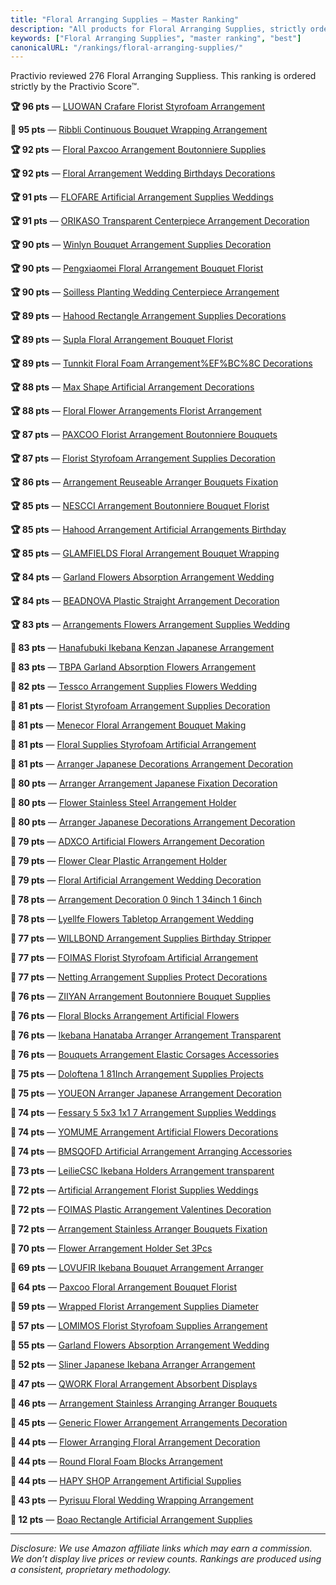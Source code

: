 ```yaml
---
title: "Floral Arranging Supplies — Master Ranking"
description: "All products for Floral Arranging Supplies, strictly ordered by the Practivio Score™."
keywords: ["Floral Arranging Supplies", "master ranking", "best"]
canonicalURL: "/rankings/floral-arranging-supplies/"
---
```


Practivio reviewed 276 Floral Arranging Suppliess. This ranking is ordered strictly by the Practivio Score™.

**🏆 96 pts** — [LUOWAN Crafare Florist Styrofoam Arrangement](/products/luowan-crafare-florist-styrofoam-arrangement-B083M3RT5G/)

**💎 95 pts** — [Ribbli Continuous Bouquet Wrapping Arrangement](/products/ribbli-continuous-bouquet-wrapping-arrangement-B094MLKMPD/)

**🏆 92 pts** — [Floral Paxcoo Arrangement Boutonniere Supplies](/products/floral-paxcoo-arrangement-boutonniere-supplies-B09WZSLFJP/)

**🏆 92 pts** — [Floral Arrangement Wedding Birthdays Decorations](/products/floral-arrangement-wedding-birthdays-decorations-B09Y84JCSS/)

**🏆 91 pts** — [FLOFARE Artificial Arrangement Supplies Weddings](/products/flofare-artificial-arrangement-supplies-weddings-B0BY5YL19N/)

**🏆 91 pts** — [ORIKASO Transparent Centerpiece Arrangement Decoration](/products/orikaso-transparent-centerpiece-arrangement-decoration-B0CJ4NM1T4/)

**🏆 90 pts** — [Winlyn Bouquet Arrangement Supplies Decoration](/products/winlyn-bouquet-arrangement-supplies-decoration-B07G5D776T/)

**🏆 90 pts** — [Pengxiaomei Floral Arrangement Bouquet Florist](/products/pengxiaomei-floral-arrangement-bouquet-florist-B07S7T3DS6/)

**🏆 90 pts** — [Soilless Planting Wedding Centerpiece Arrangement](/products/soilless-planting-wedding-centerpiece-arrangement-B09WLB3LK6/)

**🏆 89 pts** — [Hahood Rectangle Arrangement Supplies Decorations](/products/hahood-rectangle-arrangement-supplies-decorations-B0B5SX3Y12/)

**🏆 89 pts** — [Supla Floral Arrangement Bouquet Florist](/products/supla-floral-arrangement-bouquet-florist-B0757L865L/)

**🏆 89 pts** — [Tunnkit Floral Foam Arrangement%EF%BC%8C Decorations](/products/tunnkit-floral-foam-arrangementefbc8c-decorations-B0CSNGKZ89/)

**🏆 88 pts** — [Max Shape Artificial Arrangement Decorations](/products/max-shape-artificial-arrangement-decorations-B0D5RJ1RYG/)

**🏆 88 pts** — [Floral Flower Arrangements Florist Arrangement](/products/floral-flower-arrangements-florist-arrangement-B07X91RJDF/)

**🏆 87 pts** — [PAXCOO Florist Arrangement Boutonniere Bouquets](/products/paxcoo-florist-arrangement-boutonniere-bouquets-B0BHL22S8T/)

**🏆 87 pts** — [Florist Styrofoam Arrangement Supplies Decoration](/products/florist-styrofoam-arrangement-supplies-decoration-B0915WCGRK/)

**🏆 86 pts** — [Arrangement Reuseable Arranger Bouquets Fixation](/products/arrangement-reuseable-arranger-bouquets-fixation-B0CDCQCWXM/)

**🏆 85 pts** — [NESCCI Arrangement Boutonniere Bouquet Florist](/products/nescci-arrangement-boutonniere-bouquet-florist-B0CCRGG34W/)

**🏆 85 pts** — [Hahood Arrangement Artificial Arrangements Birthday](/products/hahood-arrangement-artificial-arrangements-birthday-B09NZVR54P/)

**🏆 85 pts** — [GLAMFIELDS Floral Arrangement Bouquet Wrapping](/products/glamfields-floral-arrangement-bouquet-wrapping-B09YRKD188/)

**🏆 84 pts** — [Garland Flowers Absorption Arrangement Wedding](/products/garland-flowers-absorption-arrangement-wedding-B09Q8HF974/)

**🏆 84 pts** — [BEADNOVA Plastic Straight Arrangement Decoration](/products/beadnova-plastic-straight-arrangement-decoration-B08SQ2ZRKD/)

**🏆 83 pts** — [Arrangements Flowers Arrangement Supplies Wedding](/products/arrangements-flowers-arrangement-supplies-wedding-B0CZNNR8GJ/)

**🛒 83 pts** — [Hanafubuki Ikebana Kenzan Japanese Arrangement](/products/hanafubuki-ikebana-kenzan-japanese-arrangement-B08212TL43/)

**🛒 83 pts** — [TBPA Garland Absorption Flowers Arrangement](/products/tbpa-garland-absorption-flowers-arrangement-B0CBSL3SKQ/)

**🛒 82 pts** — [Tessco Arrangement Supplies Flowers Wedding](/products/tessco-arrangement-supplies-flowers-wedding-B0CVXNZMQF/)

**🛒 81 pts** — [Florist Styrofoam Arrangement Supplies Decoration](/products/florist-styrofoam-arrangement-supplies-decoration-B0B24HGBRK/)

**🛒 81 pts** — [Menecor Floral Arrangement Bouquet Making](/products/menecor-floral-arrangement-bouquet-making-B091TNKRH4/)

**🛒 81 pts** — [Floral Supplies Styrofoam Artificial Arrangement](/products/floral-supplies-styrofoam-artificial-arrangement-B09YD9KQBC/)

**🛒 81 pts** — [Arranger Japanese Decorations Arrangement Decoration](/products/arranger-japanese-decorations-arrangement-decoration-B0BC95PYNS/)

**🛒 80 pts** — [Arranger Arrangement Japanese Fixation Decoration](/products/arranger-arrangement-japanese-fixation-decoration-B095CGXM75/)

**🛒 80 pts** — [Flower Stainless Steel Arrangement Holder](/products/flower-stainless-steel-arrangement-holder-B08Y8Q3GP5/)

**🛒 80 pts** — [Arranger Japanese Decorations Arrangement Decoration](/products/arranger-japanese-decorations-arrangement-decoration-B093V87TB1/)

**🛒 79 pts** — [ADXCO Artificial Flowers Arrangement Decoration](/products/adxco-artificial-flowers-arrangement-decoration-B09ND5WGXM/)

**🛒 79 pts** — [Flower Clear Plastic Arrangement Holder](/products/flower-clear-plastic-arrangement-holder-B08MKXMCB9/)

**🛒 79 pts** — [Floral Artificial Arrangement Wedding Decoration](/products/floral-artificial-arrangement-wedding-decoration-B0CQSFFY1S/)

**🛒 78 pts** — [Arrangement Decoration 0 9inch 1 34inch 1 6inch](/products/arrangement-decoration-0-9inch-1-34inch-1-6inch-B0952NKVK1/)

**🛒 78 pts** — [Lyellfe Flowers Tabletop Arrangement Wedding](/products/lyellfe-flowers-tabletop-arrangement-wedding-B09QQD1KNL/)

**🛒 77 pts** — [WILLBOND Arrangement Supplies Birthday Stripper](/products/willbond-arrangement-supplies-birthday-stripper-B0DS1ZXY4R/)

**🛒 77 pts** — [FOIMAS Florist Styrofoam Artificial Arrangement](/products/foimas-florist-styrofoam-artificial-arrangement-B09SFMR4DJ/)

**🛒 77 pts** — [Netting Arrangement Supplies Protect Decorations](/products/netting-arrangement-supplies-protect-decorations-B0C6H8556K/)

**🛒 76 pts** — [ZIIYAN Arrangement Boutonniere Bouquet Supplies](/products/ziiyan-arrangement-boutonniere-bouquet-supplies-B0CYP3RZ2Y/)

**🛒 76 pts** — [Floral Blocks Arrangement Artificial Flowers](/products/floral-blocks-arrangement-artificial-flowers-B0DXL5865R/)

**🛒 76 pts** — [Ikebana Hanataba Arranger Arrangement Transparent](/products/ikebana-hanataba-arranger-arrangement-transparent-B0CWPFNBVQ/)

**🛒 76 pts** — [Bouquets Arrangement Elastic Corsages Accessories](/products/bouquets-arrangement-elastic-corsages-accessories-B0D66CBPNJ/)

**🛒 75 pts** — [Doloftena 1 81Inch Arrangement Supplies Projects](/products/doloftena-1-81inch-arrangement-supplies-projects-B0DPPCXHM3/)

**🛒 75 pts** — [YOUEON Arranger Japanese Arrangement Decoration](/products/youeon-arranger-japanese-arrangement-decoration-B0B3XYHNN4/)

**🛒 74 pts** — [Fessary 5 5x3 1x1 7 Arrangement Supplies Weddings](/products/fessary-5-5x3-1x1-7-arrangement-supplies-weddings-B0D4QGYJM8/)

**🛒 74 pts** — [YOMUME Arrangement Artificial Flowers Decorations](/products/yomume-arrangement-artificial-flowers-decorations-B0CQSYYZNZ/)

**🛒 74 pts** — [BMSQOFD Artificial Arrangement Arranging Accessories](/products/bmsqofd-artificial-arrangement-arranging-accessories-B0D9QL9PHX/)

**🛒 73 pts** — [LeilieCSC Ikebana Holders Arrangement transparent](/products/leiliecsc-ikebana-holders-arrangement-transparent-B0D8JF33C1/)

**🛒 72 pts** — [Artificial Arrangement Florist Supplies Weddings](/products/artificial-arrangement-florist-supplies-weddings-B0D5CFJ44R/)

**🛒 72 pts** — [FOIMAS Plastic Arrangement Valentines Decoration](/products/foimas-plastic-arrangement-valentines-decoration-B0BKPDWHKP/)

**🛒 72 pts** — [Arrangement Stainless Arranger Bouquets Fixation](/products/arrangement-stainless-arranger-bouquets-fixation-B0D8BQLS9N/)

**🚫 70 pts** — [Flower Arrangement Holder Set 3Pcs](/products/flower-arrangement-holder-set-3pcs-B0F4DBFLXK/)

**🚫 69 pts** — [LOVUFIR Ikebana Bouquet Arrangement Arranger](/products/lovufir-ikebana-bouquet-arrangement-arranger-B0CZ8HPXGW/)

**🚫 64 pts** — [Paxcoo Floral Arrangement Bouquet Florist](/products/paxcoo-floral-arrangement-bouquet-florist-B078F1M7XZ/)

**🚫 59 pts** — [Wrapped Florist Arrangement Supplies Diameter](/products/wrapped-florist-arrangement-supplies-diameter-B0F2SX9QH5/)

**🚫 57 pts** — [LOMIMOS Florist Styrofoam Supplies Arrangement](/products/lomimos-florist-styrofoam-supplies-arrangement-B08S6VSBMN/)

**🚫 55 pts** — [Garland Flowers Absorption Arrangement Wedding](/products/garland-flowers-absorption-arrangement-wedding-B0C4YX1FRW/)

**🚫 52 pts** — [Sliner Japanese Ikebana Arranger Arrangement](/products/sliner-japanese-ikebana-arranger-arrangement-B0CWV3RRS8/)

**🚫 47 pts** — [QWORK Floral Arrangement Absorbent Displays](/products/qwork-floral-arrangement-absorbent-displays-B0DLGLB7W4/)

**🚫 46 pts** — [Arrangement Stainless Arranging Arranger Bouquets](/products/arrangement-stainless-arranging-arranger-bouquets-B0CW38STK6/)

**🚫 45 pts** — [Generic Flower Arrangement Arrangements Decoration](/products/generic-flower-arrangement-arrangements-decoration-B0D4Z2M3ZD/)

**🚫 44 pts** — [Flower Arranging Floral Arrangement Decoration](/products/flower-arranging-floral-arrangement-decoration-B09XX2DH19/)

**🚫 44 pts** — [Round Floral Foam Blocks Arrangement](/products/round-floral-foam-blocks-arrangement-B0F4MB7ZPC/)

**🚫 44 pts** — [HAPY SHOP Arrangement Artificial Supplies](/products/hapy-shop-arrangement-artificial-supplies-B0D3TD8879/)

**🚫 43 pts** — [Pyrisuu Floral Wedding Wrapping Arrangement](/products/pyrisuu-floral-wedding-wrapping-arrangement-B0F9WB5Y31/)

**🚫 12 pts** — [Boao Rectangle Artificial Arrangement Supplies](/products/boao-rectangle-artificial-arrangement-supplies-B0F93CKYC3/)

---
_Disclosure: We use Amazon affiliate links which may earn a commission. We don’t display live prices or review counts. Rankings are produced using a consistent, proprietary methodology._
